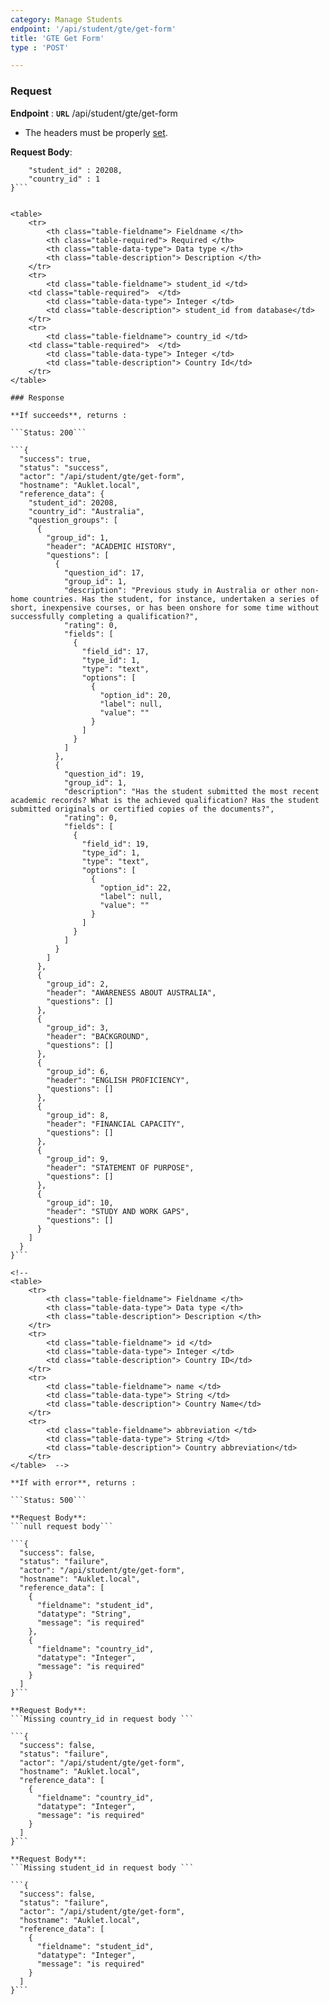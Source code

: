 ```yaml
---
category: Manage Students
endpoint: '/api/student/gte/get-form'
title: 'GTE Get Form'
type : 'POST'

---
```


### Request

**Endpoint** : **`URL`** /api/student/gte/get-form
* The headers must be properly [set](#/Info-setting-headers).

**Request Body**: 
```{
	"student_id" : 20208, 
	"country_id" : 1
}```


<table>
	<tr>
		<th class="table-fieldname"> Fieldname </th>
		<th class="table-required"> Required </th>    
		<th class="table-data-type"> Data type </th>
		<th class="table-description"> Description </th>
	</tr>
	<tr>
		<td class="table-fieldname"> student_id </td>
    <td class="table-required">  </td>
		<td class="table-data-type"> Integer </td>
		<td class="table-description"> student_id from database</td>
	</tr>   
	<tr>
		<td class="table-fieldname"> country_id </td>
    <td class="table-required">  </td>
		<td class="table-data-type"> Integer </td>
		<td class="table-description"> Country Id</td>
	</tr>   
</table>

### Response

**If succeeds**, returns : 

```Status: 200```

```{
  "success": true,
  "status": "success",
  "actor": "/api/student/gte/get-form",
  "hostname": "Auklet.local",
  "reference_data": {
    "student_id": 20208,
    "country_id": "Australia",
    "question_groups": [
      {
        "group_id": 1,
        "header": "ACADEMIC HISTORY",
        "questions": [
          {
            "question_id": 17,
            "group_id": 1,
            "description": "Previous study in Australia or other non-home countries. Has the student, for instance, undertaken a series of short, inexpensive courses, or has been onshore for some time without successfully completing a qualification?",
            "rating": 0,
            "fields": [
              {
                "field_id": 17,
                "type_id": 1,
                "type": "text",
                "options": [
                  {
                    "option_id": 20,
                    "label": null,
                    "value": ""
                  }
                ]
              }
            ]
          },
          {
            "question_id": 19,
            "group_id": 1,
            "description": "Has the student submitted the most recent academic records? What is the achieved qualification? Has the student submitted originals or certified copies of the documents?",
            "rating": 0,
            "fields": [
              {
                "field_id": 19,
                "type_id": 1,
                "type": "text",
                "options": [
                  {
                    "option_id": 22,
                    "label": null,
                    "value": ""
                  }
                ]
              }
            ]
          }
        ]
      },
      {
        "group_id": 2,
        "header": "AWARENESS ABOUT AUSTRALIA",
        "questions": []
      },
      {
        "group_id": 3,
        "header": "BACKGROUND",
        "questions": []
      },
      {
        "group_id": 6,
        "header": "ENGLISH PROFICIENCY",
        "questions": []
      },
      {
        "group_id": 8,
        "header": "FINANCIAL CAPACITY",
        "questions": []
      },
      {
        "group_id": 9,
        "header": "STATEMENT OF PURPOSE",
        "questions": []
      },
      {
        "group_id": 10,
        "header": "STUDY AND WORK GAPS",
        "questions": []
      }
    ]
  }
}```

<!--
<table>
	<tr>
		<th class="table-fieldname"> Fieldname </th>
		<th class="table-data-type"> Data type </th>
		<th class="table-description"> Description </th>
	</tr>
	<tr>
		<td class="table-fieldname"> id </td>
		<td class="table-data-type"> Integer </td>
		<td class="table-description"> Country ID</td>
	</tr>  
	<tr>
		<td class="table-fieldname"> name </td>
		<td class="table-data-type"> String </td>
		<td class="table-description"> Country Name</td>
	</tr>  
	<tr>
		<td class="table-fieldname"> abbreviation </td>
		<td class="table-data-type"> String </td>
		<td class="table-description"> Country abbreviation</td>
	</tr>
</table>  -->

**If with error**, returns : 

```Status: 500```

**Request Body**: 
```null request body```

```{
  "success": false,
  "status": "failure",
  "actor": "/api/student/gte/get-form",
  "hostname": "Auklet.local",
  "reference_data": [
    {
      "fieldname": "student_id",
      "datatype": "String",
      "message": "is required"
    },
    {
      "fieldname": "country_id",
      "datatype": "Integer",
      "message": "is required"
    }
  ]
}```

**Request Body**: 
```Missing country_id in request body ```

```{
  "success": false,
  "status": "failure",
  "actor": "/api/student/gte/get-form",
  "hostname": "Auklet.local",
  "reference_data": [
    {
      "fieldname": "country_id",
      "datatype": "Integer",
      "message": "is required"
    }
  ]
}```

**Request Body**: 
```Missing student_id in request body ```

```{
  "success": false,
  "status": "failure",
  "actor": "/api/student/gte/get-form",
  "hostname": "Auklet.local",
  "reference_data": [
    {
      "fieldname": "student_id",
      "datatype": "Integer",
      "message": "is required"
    }
  ]
}```